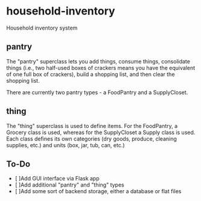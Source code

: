 # household-inventory
Household inventory system

## pantry
The "pantry" superclass lets you add things, consume things, consolidate things (i.e., two half-used boxes of crackers means you have the equivalent of one full box of crackers), build a shopping list, and then clear the shopping list.

There are currently two pantry types - a FoodPantry and a SupplyCloset.

## thing
The "thing" superclass is used to define items. For the FoodPantry, a Grocery class is used, whereas for the SupplyCloset a Supply class is used. Each class defines its own categories (dry goods, produce, cleaning supplies, etc.) and units (box, jar, tub, can, etc.)

## To-Do
- [ ]Add GUI interface via Flask app<br>
- [ ]Add additional "pantry" and "thing" types
- [ ]Add some sort of backend storage, either a database or flat files
